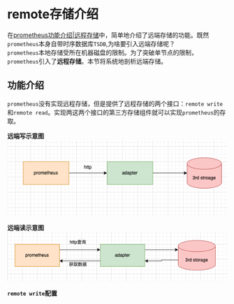 # remote存储介绍

在[prometheus功能介绍|远程存储](prometheus功能介绍.md#远程存储)中，简单地介绍了远端存储的功能。既然`prometheus`本身自带时序数据库`TSDB`,为啥要引入远端存储呢？  
`prometheus`本地存储受所在机器磁盘的限制。为了突破单节点的限制，`prometheus`引入了**远程存储**。本节将系统地剖析远端存储。

## 功能介绍

`prometheus`没有实现远程存储，但是提供了远程存储的两个接口：`remote write`和`remote read`。实现两这两个接口的第三方存储组件就可以实现`prometheus`的存取。  

**远端写示意图**  
![remote write](./src/remote_write.png)


**远端读示意图**  
![remote read](./src/remote_read.png)



**`remote write`配置**

```
```



